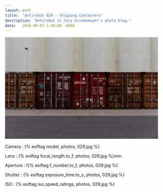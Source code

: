 ```yaml
---
layout: post
title:  "Antirobot 029 - Shipping Containers"
description: "Antirobot is Cory Grunkemeyer's photo blog."
date:   2016-09-03 1:30:00 -0600
---
```


![029 - Shipping Containers](/photos/029.jpg)

Camera
: {% exiftag model, photos, 029.jpg %}

Lens
: {% exiftag focal_length.to_f, photos, 029.jpg %}mm

Aperture
: f{% exiftag f_number.to_f, photos, 029.jpg %}

Shutter
: {% exiftag exposure_time.to_s, photos, 029.jpg %}

ISO
: {% exiftag iso_speed_ratings, photos, 029.jpg %}
